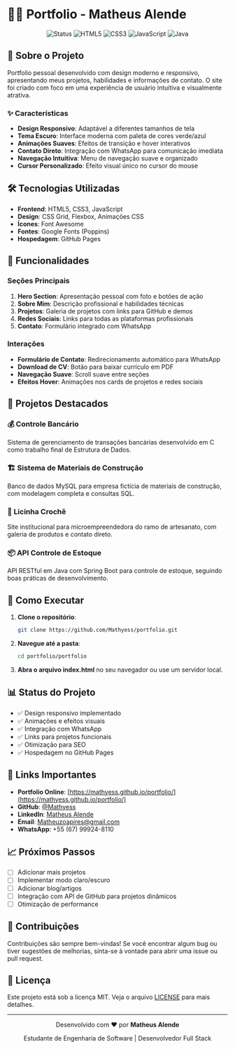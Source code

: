 # 👨‍💻 Portfolio - Matheus Alende

<div align="center">
  <img src="https://img.shields.io/badge/Status-Online-brightgreen" alt="Status">
  <img src="https://img.shields.io/badge/HTML5-E34F26?style=for-the-badge&logo=html5&logoColor=white" alt="HTML5">
  <img src="https://img.shields.io/badge/CSS3-1572B6?style=for-the-badge&logo=css3&logoColor=white" alt="CSS3">
  <img src="https://img.shields.io/badge/JavaScript-F7DF1E?style=for-the-badge&logo=javascript&logoColor=black" alt="JavaScript">
  <img src="https://img.shields.io/badge/Java-ED8B00?style=for-the-badge&logo=openjdk&logoColor=white" alt="Java">
</div>

## 🚀 Sobre o Projeto

Portfolio pessoal desenvolvido com design moderno e responsivo, apresentando meus projetos, habilidades e informações de contato. O site foi criado com foco em uma experiência de usuário intuitiva e visualmente atrativa.

### ✨ Características

- **Design Responsivo**: Adaptável a diferentes tamanhos de tela
- **Tema Escuro**: Interface moderna com paleta de cores verde/azul
- **Animações Suaves**: Efeitos de transição e hover interativos
- **Contato Direto**: Integração com WhatsApp para comunicação imediata
- **Navegação Intuitiva**: Menu de navegação suave e organizado
- **Cursor Personalizado**: Efeito visual único no cursor do mouse

## 🛠️ Tecnologias Utilizadas

- **Frontend**: HTML5, CSS3, JavaScript
- **Design**: CSS Grid, Flexbox, Animações CSS
- **Ícones**: Font Awesome
- **Fontes**: Google Fonts (Poppins)
- **Hospedagem**: GitHub Pages

## 📱 Funcionalidades

### Seções Principais

1. **Hero Section**: Apresentação pessoal com foto e botões de ação
2. **Sobre Mim**: Descrição profissional e habilidades técnicas
3. **Projetos**: Galeria de projetos com links para GitHub e demos
4. **Redes Sociais**: Links para todas as plataformas profissionais
5. **Contato**: Formulário integrado com WhatsApp

### Interações

- **Formulário de Contato**: Redirecionamento automático para WhatsApp
- **Download de CV**: Botão para baixar currículo em PDF
- **Navegação Suave**: Scroll suave entre seções
- **Efeitos Hover**: Animações nos cards de projetos e redes sociais

## 🎯 Projetos Destacados

### 💰 Controle Bancário
Sistema de gerenciamento de transações bancárias desenvolvido em C como trabalho final de Estrutura de Dados.

### 🏗️ Sistema de Materiais de Construção
Banco de dados MySQL para empresa fictícia de materiais de construção, com modelagem completa e consultas SQL.

### 🧶 Licinha Crochê
Site institucional para microempreendedora do ramo de artesanato, com galeria de produtos e contato direto.

### 📦 API Controle de Estoque
API RESTful em Java com Spring Boot para controle de estoque, seguindo boas práticas de desenvolvimento.

## 🚀 Como Executar

1. **Clone o repositório**:
   ```bash
   git clone https://github.com/Mathyess/portfolio.git
   ```

2. **Navegue até a pasta**:
   ```bash
   cd portfolio/portfolio
   ```

3. **Abra o arquivo index.html** no seu navegador ou use um servidor local.

## 📊 Status do Projeto

- ✅ Design responsivo implementado
- ✅ Animações e efeitos visuais
- ✅ Integração com WhatsApp
- ✅ Links para projetos funcionais
- ✅ Otimização para SEO
- ✅ Hospedagem no GitHub Pages

## 🔗 Links Importantes

- **Portfolio Online**: [https://mathyess.github.io/portfolio/](https://mathyess.github.io/portfolio/)
- **GitHub**: [@Mathyess](https://github.com/Mathyess)
- **LinkedIn**: [Matheus Alende](https://www.linkedin.com/in/matheus-alende-26384a278/)
- **Email**: Matheuzoapires@gmail.com
- **WhatsApp**: +55 (67) 99924-8110

## 📈 Próximos Passos

- [ ] Adicionar mais projetos
- [ ] Implementar modo claro/escuro
- [ ] Adicionar blog/artigos
- [ ] Integração com API de GitHub para projetos dinâmicos
- [ ] Otimização de performance

## 🤝 Contribuições

Contribuições são sempre bem-vindas! Se você encontrar algum bug ou tiver sugestões de melhorias, sinta-se à vontade para abrir uma issue ou pull request.

## 📄 Licença

Este projeto está sob a licença MIT. Veja o arquivo [LICENSE](LICENSE) para mais detalhes.

---

<div align="center">
  <p>Desenvolvido com ❤️ por <strong>Matheus Alende</strong></p>
  <p>Estudante de Engenharia de Software | Desenvolvedor Full Stack</p>
</div>
